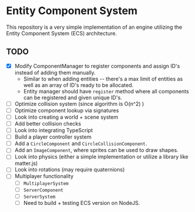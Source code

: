 # Entity Component System

This repository is a very simple implementation of an engine utilizing the Entity Component System (ECS) architecture.

## TODO

- [x] Modify ComponentManager to register components and assign ID's instead of adding them manually.
  - Similar to when adding entities -- there's a max limit of entities as well as an array of ID's ready to be allocated.
  - Entity manager should have `register` method where all components can be registered and given unique ID's.
- [ ] Optimize collision system (since algorithm is O(n^2) )
- [ ] Optimize component lookup via signatures
- [ ] Look into creating a world + scene system
- [ ] Add better collision checks
- [ ] Look into integrating TypeScript
- [ ] Build a player controller system
- [ ] Add a `CircleComponent` and `CircleCollisionComponent`.
- [ ] Add an `ImageComponent`, where sprites can be used to draw shapes.
- [ ] Look into physics (either a simple implementation or utilize a library like matter.js)
- [ ] Look into rotations (may require quaternions)
- [ ] Multiplayer functionality
  - [ ] `MultiplayerSystem`
  - [ ] `ServerComponent`
  - [ ] `ServerSystem`
  - [ ] Need to build + testing ECS version on NodeJS.
